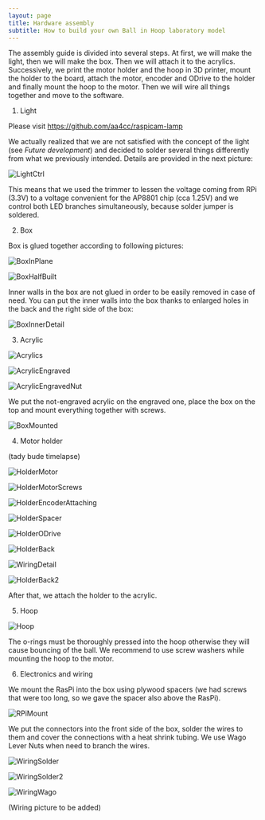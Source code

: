 ```yaml
---
layout: page
title: Hardware assembly
subtitle: How to build your own Ball in Hoop laboratory model
---
```

<!--
# Ball in Hoop

## Introduction -->

The assembly guide is divided into several steps. At first, we will make the light, then we will make the box. Then we will attach it to the acrylics. Successively, we print the motor holder and the hoop in 3D printer, mount the holder to the board, attach the motor, encoder and ODrive to the holder and finally mount the hoop to the motor. Then we will wire all things together and move to the software.

1. Light

Please visit <https://github.com/aa4cc/raspicam-lamp>

We actually realized that we are not satisfied with the concept of the light (see _Future development_) and decided to solder several things differently from what we previously intended. Details are provided in the next picture:

![LightCtrl](img/LightCtrl.jpg)

This means that we used the trimmer to lessen the voltage coming from RPi (3.3V) to a voltage convenient for the AP8801 chip (cca 1.25V) and we control both LED branches simultaneously, because solder jumper is soldered.

2. Box

Box is glued together according to following pictures:

![BoxInPlane](img/BoxInPlane.jpg)

![BoxHalfBuilt](img/BoxHalfBuilt.jpg)

Inner walls in the box are not glued in order to be easily removed in case of need. You can put the inner walls into the box thanks to enlarged holes in the back and the right side of the box:

![BoxInnerDetail](img/BoxInnerDetail.jpg)

3. Acrylic

![Acrylics](img/Acrylics.jpg)

![AcrylicEngraved](img/AcrylicEngraved.jpg)

![AcrylicEngravedNut](img/AcrylicEngravedNut.jpg)

We put the not-engraved acrylic on the engraved one, place the box on the top and mount everything together with screws.

![BoxMounted](img/BoxMounted.jpg)

4. Motor holder

(tady bude timelapse)

![HolderMotor](img/HolderMotor.jpg)

![HolderMotorScrews](img/HolderMotorScrews.jpg)

![HolderEncoderAttaching](img/HolderEncoderAttaching.jpg)

![HolderSpacer](img/HolderSpacer.jpg)

![HolderODrive](img/HolderODrive.jpg)

![HolderBack](img/HolderBack.jpg)

![WiringDetail](img/WiringDetail.jpg)

![HolderBack2](img/HolderBack2.jpg)

After that, we attach the holder to the acrylic.

5. Hoop

![Hoop](img/Hoop.jpg)

The o-rings must be thoroughly pressed into the hoop otherwise they will cause bouncing of the ball. We recommend to use screw washers while mounting the hoop to the motor.

6. Electronics and wiring

We mount the RasPi into the box using plywood spacers (we had screws that were too long, so we gave the spacer also above the RasPi).

![RPiMount](img/RPiMount.jpg)

We put the connectors into the front side of the box, solder the wires to them and cover the connections with a heat shrink tubing. We use Wago Lever Nuts when need to branch the wires.

![WiringSolder](img/WiringSolder.jpg)

![WiringSolder2](img/WiringSolder2.jpg)

![WiringWago](img/WiringWago.jpg)

(Wiring picture to be added)
